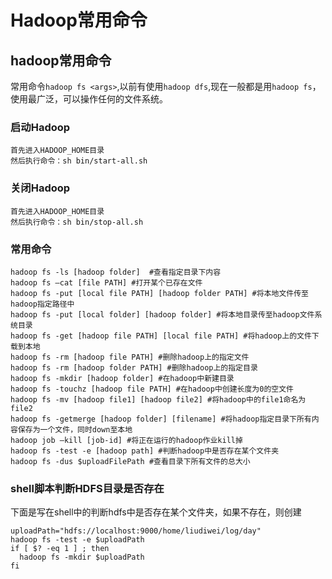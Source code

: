 # Hadoop常用命令

## hadoop常用命令

常用命令`hadoop fs <args>`,以前有使用`hadoop dfs`,现在一般都是用`hadoop fs`，使用最广泛，可以操作任何的文件系统。

### 启动Hadoop

```text
首先进入HADOOP_HOME目录
然后执行命令：sh bin/start-all.sh
```

### 关闭Hadoop

```text
首先进入HADOOP_HOME目录
然后执行命令：sh bin/stop-all.sh
```

### 常用命令

```text
hadoop fs -ls [hadoop folder]  #查看指定目录下内容
hadoop fs –cat [file PATH] #打开某个已存在文件
hadoop fs -put [local file PATH] [hadoop folder PATH] #将本地文件传至hadoop指定路径中
hadoop fs -put [local folder] [hadoop folder] #将本地目录传至hadoop文件系统目录
hadoop fs -get [hadoop file PATH] [local file PATH] #将hadoop上的文件下载到本地
hadoop fs -rm [hadoop file PATH] #删除hadoop上的指定文件
hadoop fs -rm [hadoop folder PATH] #删除hadoop上的指定目录
hadoop fs -mkdir [hadoop folder] #在hadoop中新建目录
hadoop fs -touchz [hadoop file PATH] #在hadoop中创建长度为0的空文件 
hadoop fs -mv [hadoop file1] [hadoop file2] #将hadoop中的file1命名为file2
hadoop fs -getmerge [hadoop folder] [filename] #将hadoop指定目录下所有内容保存为一个文件，同时down至本地
hadoop job –kill [job-id] #将正在运行的hadoop作业kill掉
hadoop fs -test -e [hadoop path] #判断hadoop中是否存在某个文件夹
hadoop fs -dus $uploadFilePath #查看目录下所有文件的总大小
```

### shell脚本判断HDFS目录是否存在

下面是写在shell中的判断hdfs中是否存在某个文件夹，如果不存在，则创建

```text
uploadPath="hdfs://localhost:9000/home/liudiwei/log/day"
hadoop fs -test -e $uploadPath
if [ $? -eq 1 ] ; then    
  hadoop fs -mkdir $uploadPath
fi
```

